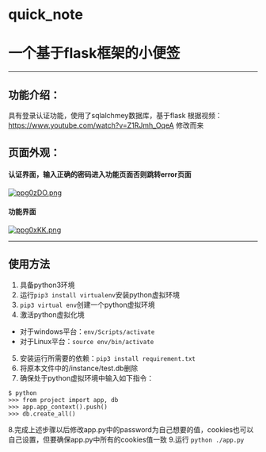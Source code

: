 # quick_note

# 一个基于flask框架的小便签
**********
## 功能介绍：
具有登录认证功能，使用了sqlalchmey数据库，基于flask
根据视频：https://www.youtube.com/watch?v=Z1RJmh_OqeA 修改而来
## 页面外观：
#### 认证界面，输入正确的密码进入功能页面否则跳转error页面
[![ppg0zDO.png](https://s1.ax1x.com/2023/03/30/ppg0zDO.png)](https://imgse.com/i/ppg0zDO)
#### 功能界面
[![ppg0xKK.png](https://s1.ax1x.com/2023/03/30/ppg0xKK.png)](https://imgse.com/i/ppg0xKK)
****

## 使用方法
1. 具备python3环境
2. 运行```pip3 install virtualenv```安装python虚拟环境
3. ```pip3 virtual env```创建一个python虚拟环境
4. 激活python虚拟化境
* 对于windows平台：```env/Scripts/activate```
* 对于Linux平台：```source env/bin/activate ```
5. 安装运行所需要的依赖：```pip3 install requirement.txt```
6. 将原本文件中的/instance/test.db删除
7. 确保处于python虚拟环境中输入如下指令：
```
$ python
>>> from project import app, db
>>> app.app_context().push()
>>> db.create_all()
```
8.完成上述步骤以后修改app.py中的password为自己想要的值，cookies也可以自己设置，但要确保app.py中所有的cookies值一致
9.运行 ```python ./app.py```
